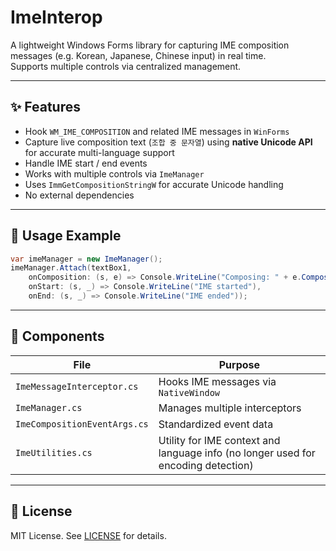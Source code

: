 # ImeInterop

A lightweight Windows Forms library for capturing IME composition messages (e.g. Korean, Japanese, Chinese input) in real time.  
Supports multiple controls via centralized management.

---

## ✨ Features

- Hook `WM_IME_COMPOSITION` and related IME messages in `WinForms`
- Capture live composition text (`조합 중 문자열`) using **native Unicode API** for accurate multi-language support
- Handle IME start / end events
- Works with multiple controls via `ImeManager`
- Uses `ImmGetCompositionStringW` for accurate Unicode handling
- No external dependencies

---

## 🔧 Usage Example

```csharp
var imeManager = new ImeManager();
imeManager.Attach(textBox1,
    onComposition: (s, e) => Console.WriteLine("Composing: " + e.CompositionText),
    onStart: (s, _) => Console.WriteLine("IME started"),
    onEnd: (s, _) => Console.WriteLine("IME ended"));
```

---

## 🧩 Components

| File | Purpose |
|------|---------|
| `ImeMessageInterceptor.cs` | Hooks IME messages via `NativeWindow` |
| `ImeManager.cs` | Manages multiple interceptors |
| `ImeCompositionEventArgs.cs` | Standardized event data |
| `ImeUtilities.cs` | Utility for IME context and language info (no longer used for encoding detection) |

---

## 📜 License

MIT License. See [LICENSE](./LICENSE) for details.
